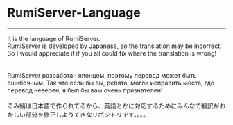 # RumiServer-Language
___
It is the language of RumiServer.
<BR>
RumiServer is developed by Japanese, so the translation may be incorrect.<BR>
So I would appreciate it if you all could fix where the translation is wrong!<BR>
<BR><BR>
RumiServer разработан японцем, поэтому перевод может быть ошибочным.
Так что если бы вы, ребята, могли исправить места, где перевод неверен, я был бы вам очень признателен!
<BR><BR>
るみ鯖は日本語で作られてるから、英語とかに対応するためにみんなで翻訳がおかしい部分を修正しようてきなリポジトリです。。。。
